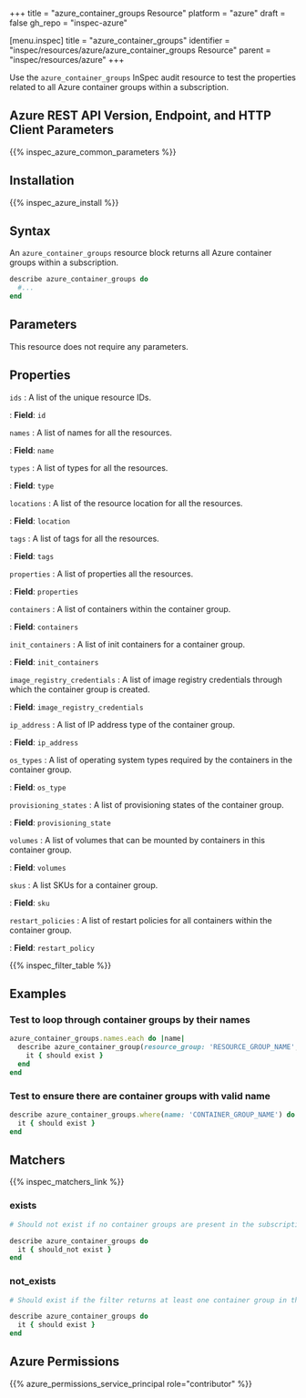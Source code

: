 +++
title = "azure_container_groups Resource"
platform = "azure"
draft = false
gh_repo = "inspec-azure"

[menu.inspec]
title = "azure_container_groups"
identifier = "inspec/resources/azure/azure_container_groups Resource"
parent = "inspec/resources/azure"
+++

Use the `azure_container_groups` InSpec audit resource to test the properties related to all Azure container groups within a subscription.

## Azure REST API Version, Endpoint, and HTTP Client Parameters

{{% inspec_azure_common_parameters %}}

## Installation

{{% inspec_azure_install %}}

## Syntax

An `azure_container_groups` resource block returns all Azure container groups within a subscription.

```ruby
describe azure_container_groups do
  #...
end
```

## Parameters

This resource does not require any parameters.

## Properties

`ids`
: A list of the unique resource IDs.

: **Field**: `id`

`names`
: A list of names for all the resources.

: **Field**: `name`

`types`
: A list of types for all the resources.

: **Field**: `type`

`locations`
: A list of the resource location for all the resources.

: **Field**: `location`

`tags`
: A list of tags for all the resources.

: **Field**: `tags`

`properties`
: A list of properties all the resources.

: **Field**: `properties`

`containers`
: A list of containers within the container group.

: **Field**: `containers`

`init_containers`
: A list of init containers for a container group.

: **Field**: `init_containers`

`image_registry_credentials`
: A list of image registry credentials through which the container group is created.

: **Field**: `image_registry_credentials`

`ip_address`
: A list of IP address type of the container group.

: **Field**: `ip_address`

`os_types`
: A list of operating system types required by the containers in the container group.

: **Field**: `os_type`

`provisioning_states`
: A list of provisioning states of the container group.

: **Field**: `provisioning_state`

`volumes`
: A list of volumes that can be mounted by containers in this container group.

: **Field**: `volumes`

`skus`
: A list SKUs for a container group.

: **Field**: `sku`

`restart_policies`
: A list of restart policies for all containers within the container group.

: **Field**: `restart_policy`

{{% inspec_filter_table %}}

## Examples

### Test to loop through container groups by their names

```ruby
azure_container_groups.names.each do |name|
  describe azure_container_group(resource_group: 'RESOURCE_GROUP_NAME', name: 'CONTAINER_GROUP_NAME') do
    it { should exist }
  end
end
```

### Test to ensure there are container groups with valid name

```ruby
describe azure_container_groups.where(name: 'CONTAINER_GROUP_NAME') do
  it { should exist }
end
```

## Matchers

{{% inspec_matchers_link %}}

### exists

```ruby
# Should not exist if no container groups are present in the subscription.

describe azure_container_groups do
  it { should_not exist }
end
```

### not_exists

```ruby
# Should exist if the filter returns at least one container group in the subscription.

describe azure_container_groups do
  it { should exist }
end
```

## Azure Permissions

{{% azure_permissions_service_principal role="contributor" %}}
